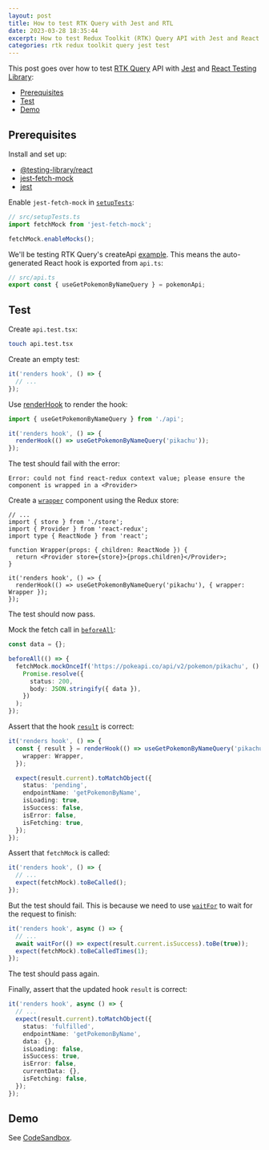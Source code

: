 ```yaml
---
layout: post
title: How to test RTK Query with Jest and RTL
date: 2023-03-28 18:35:44
excerpt: How to test Redux Toolkit (RTK) Query API with Jest and React Testing Library.
categories: rtk redux toolkit query jest test
---
```


This post goes over how to test [RTK Query](https://redux-toolkit.js.org/rtk-query/overview) API with [Jest](https://jestjs.io/) and [React Testing Library](https://testing-library.com/docs/react-testing-library/intro/):

- [Prerequisites](#prerequisites)
- [Test](#test)
- [Demo](#demo)

## Prerequisites

Install and set up:

- [@testing-library/react](https://www.npmjs.com/package/@testing-library/react)
- [jest-fetch-mock](https://www.npmjs.com/package/jest-fetch-mock)
- [jest](https://www.npmjs.com/package/jest)

Enable `jest-fetch-mock` in [`setupTests`](https://create-react-app.dev/docs/running-tests/#srcsetuptestsjs):

```ts
// src/setupTests.ts
import fetchMock from 'jest-fetch-mock';

fetchMock.enableMocks();
```

We'll be testing RTK Query's createApi [example](https://redux-toolkit.js.org/rtk-query/usage-with-typescript#createapi). This means the auto-generated React hook is exported from `api.ts`:

```ts
// src/api.ts
export const { useGetPokemonByNameQuery } = pokemonApi;
```

## Test

Create `api.test.tsx`:

```sh
touch api.test.tsx
```

Create an empty test:

```ts
it('renders hook', () => {
  // ...
});
```

Use [renderHook](https://testing-library.com/docs/react-testing-library/api/#renderhook) to render the hook:

```ts
import { useGetPokemonByNameQuery } from './api';

it('renders hook', () => {
  renderHook(() => useGetPokemonByNameQuery('pikachu'));
});
```

The test should fail with the error:

```
Error: could not find react-redux context value; please ensure the component is wrapped in a <Provider>
```

Create a [`wrapper`](https://testing-library.com/docs/react-testing-library/api/#renderhook-options-wrapper) component using the Redux store:

```tsx
// ...
import { store } from './store';
import { Provider } from 'react-redux';
import type { ReactNode } from 'react';

function Wrapper(props: { children: ReactNode }) {
  return <Provider store={store}>{props.children}</Provider>;
}

it('renders hook', () => {
  renderHook(() => useGetPokemonByNameQuery('pikachu'), { wrapper: Wrapper });
});
```

The test should now pass.

Mock the fetch call in [`beforeAll`](https://jestjs.io/docs/api#beforeallfn-timeout):

```ts
const data = {};

beforeAll(() => {
  fetchMock.mockOnceIf('https://pokeapi.co/api/v2/pokemon/pikachu', () =>
    Promise.resolve({
      status: 200,
      body: JSON.stringify({ data }),
    })
  );
});
```

Assert that the hook [`result`](https://testing-library.com/docs/react-testing-library/api/#result) is correct:

```ts
it('renders hook', () => {
  const { result } = renderHook(() => useGetPokemonByNameQuery('pikachu'), {
    wrapper: Wrapper,
  });

  expect(result.current).toMatchObject({
    status: 'pending',
    endpointName: 'getPokemonByName',
    isLoading: true,
    isSuccess: false,
    isError: false,
    isFetching: true,
  });
});
```

Assert that `fetchMock` is called:

```ts
it('renders hook', () => {
  // ...
  expect(fetchMock).toBeCalled();
});
```

But the test should fail. This is because we need to use [`waitFor`](https://testing-library.com/docs/dom-testing-library/api-async/#waitfor) to wait for the request to finish:

```ts
it('renders hook', async () => {
  // ...
  await waitFor(() => expect(result.current.isSuccess).toBe(true));
  expect(fetchMock).toBeCalledTimes(1);
});
```

The test should pass again.

Finally, assert that the updated hook `result` is correct:

```ts
it('renders hook', async () => {
  // ...
  expect(result.current).toMatchObject({
    status: 'fulfilled',
    endpointName: 'getPokemonByName',
    data: {},
    isLoading: false,
    isSuccess: true,
    isError: false,
    currentData: {},
    isFetching: false,
  });
});
```

## Demo

See [CodeSandbox](https://codesandbox.io/p/sandbox/redux-toolkit-query-example-7tmj7z).
